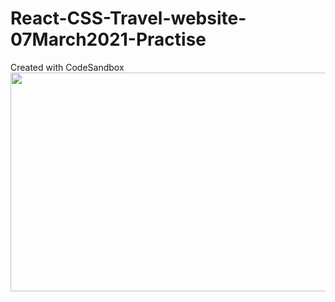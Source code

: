 # React-CSS-Travel-website-07March2021-Practise
Created with CodeSandbox
<img src="https://github.com/Pihu01/React-CSS-Travel-website-07March2021-Practise/blob/main/travel-website.gif" width="600" height="350" />
